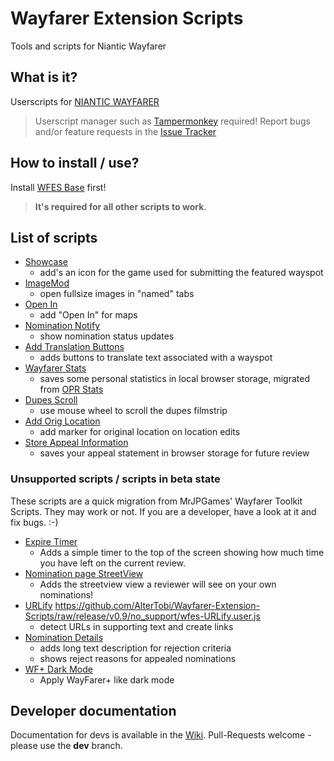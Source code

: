 # Wayfarer Extension Scripts

Tools and scripts for Niantic Wayfarer

## What is it?
Userscripts for [NIANTIC WAYFARER](https://wayfarer.nianticlabs.com/)
> Userscript manager such as [Tampermonkey](https://tampermonkey.net/) required!
> Report bugs and/or feature requests in the [Issue Tracker](https://github.com/AlterTobi/Wayfarer-Extension-Scripts/issues)

## How to install / use?
Install [WFES Base](https://github.com/AlterTobi/WFES/raw/release/v0.9/wfes-Base.user.js) first!
> **It's required for all other scripts to work.**

## List of scripts
* [Showcase](https://github.com/AlterTobi/WFES/raw/release/v0.9/wfes-Showcase.user.js)
    - add's an icon for the game used for submitting the featured wayspot
* [ImageMod](https://github.com/AlterTobi/WFES/raw/release/v0.9/wfes-ImageMod.user.js)
    - open fullsize images in "named" tabs
* [Open In](https://github.com/AlterTobi/WFES/raw/release/v0.9/wfes-OpenIn.user.js)
    - add "Open In" for maps
* [Nomination Notify](https://github.com/AlterTobi/WFES/raw/release/v0.9/wfes-NominationNotify.user.js)
    - show nomination status updates
* [Add Translation Buttons](https://github.com/AlterTobi/WFES/raw/release/v0.9/wfes-AddTranslationButtons.user.js)
    - adds buttons to translate text associated with a wayspot
* [Wayfarer Stats](https://github.com/AlterTobi/WFES/raw/release/v0.9/wfes-WayfarerStats.user.js)
    - saves some personal statistics in local browser storage, migrated from [OPR Stats](https://gitlab.com/fotofreund0815/opr-stats/)
* [Dupes Scroll](https://github.com/AlterTobi/WFES/raw/release/v0.9/wfes-dupesScroll.user.js)
    - use mouse wheel to scroll the dupes filmstrip
* [Add Orig Location](https://github.com/AlterTobi/WFES/raw/release/v0.9/wfes-reviewAddOrigLocation.user.js)
    - add marker for original location on location edits
* [Store Appeal Information](https://github.com/AlterTobi/WFES/raw/release/v0.9/wfes-AppealData.user.js)
    - saves your appeal statement in browser storage for future review

### Unsupported scripts / scripts in beta state
These scripts are a quick migration from MrJPGames' Wayfarer Toolkit Scripts. They
may work or not. If you are a developer, have a look at it and fix bugs. :-)

* [Expire Timer](https://github.com/AlterTobi/WFES/raw/release/v0.9/no_support/ExpireTimer.user.js)
    - Adds a simple timer to the top of the screen showing how much time you have left on the current review.
* [Nomination page StreetView](https://github.com/AlterTobi/WFES/raw/release/v0.9/no_support/NominationsStreetView.user.js)
    - Adds the streetview view a reviewer will see on your own nominations!
* [URLify](https://github.com/AlterTobi/Wayfarer-Extension-Scripts/release/v0.9/no_support/wfes-URLify.user.js)
           https://github.com/AlterTobi/Wayfarer-Extension-Scripts/raw/release/v0.9/no_support/wfes-URLify.user.js
    - detect URLs in supporting text and create links
* [Nomination Details](https://github.com/AlterTobi/WFES/raw/release/v0.9/no_support/wfes-NominationDetail.user.js)
    - adds long text description for rejection criteria
    - shows reject reasons for appealed nominations
* [WF+ Dark Mode](https://github.com/AlterTobi/WFES/raw/release/v0.9/no_support/DarkMode.user.js)
    - Apply WayFarer+ like dark mode

## Developer documentation
Documentation for devs is available in the [Wiki](https://github.com/AlterTobi/Wayfarer-Extension-Scripts/wiki/WFES-Base).
Pull-Requests welcome - please use the **dev** branch.
